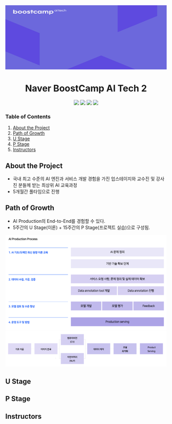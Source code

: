 <div align='center'>
  <img src='assets/images/virtual_background.png' width='100%' height='200'>
</div>

<h1 align='center'>Naver BoostCamp AI Tech 2</h1>

<p align="center">
  <img src="https://img.shields.io/badge/NLP-blue" />
  <img src="https://img.shields.io/badge/python-3-green" />
  <img src="https://img.shields.io/badge/v100-gpu-red" />   
  <img src="https://img.shields.io/badge/vscode-skyblue" />
</p>

### Table of Contents

1. [About the Project](#about-the-project)
2. [Path of Growth](#path-of-growth)
3. [U Stage](#u-stage)
4. [P Stage](#p-stage)
5. [Instructors](#instructors)



## About the Project

- 국내 최고 수준의 AI 엔진과 서비스 개발 경험을 가진 업스테이지와 교수진 및 강사진 분들께 받는 최상위 AI 교육과정
- 5개월간 풀타임으로 진행



## Path of Growth

- AI Production의 End-to-End를 경험할 수 있다.
- 5주간의 U Stage(이론) + 15주간의 P Stage(프로젝트 실습)으로 구성됨.

<img src='assets/images/readme-01.png'>

<img src='assets/images/readme-02.png'>

## U Stage

## P Stage

## Instructors


